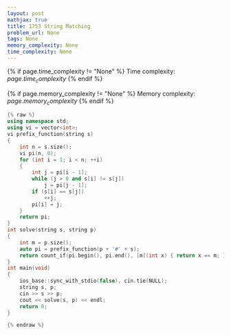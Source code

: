 ```yaml
---
layout: post
mathjax: true
title: 1753 String Matching
problem_url: None
tags: None
memory_complexity: None
time_complexity: None
---
```




{% if page.time_complexity != "None" %}
Time complexity: ${{ page.time_complexity }}$
{% endif %}

{% if page.memory_complexity != "None" %}
Memory complexity: ${{ page.memory_complexity }}$
{% endif %}

```cpp
{% raw %}
using namespace std;
using vi = vector<int>;
vi prefix_function(string s)
{
    int n = s.size();
    vi pi(n, 0);
    for (int i = 1; i < n; ++i)
    {
        int j = pi[i - 1];
        while (j > 0 and s[i] != s[j])
            j = pi[j - 1];
        if (s[i] == s[j])
            ++j;
        pi[i] = j;
    }
    return pi;
}
int solve(string s, string p)
{
    int m = p.size();
    auto pi = prefix_function(p + '#' + s);
    return count_if(pi.begin(), pi.end(), [m](int x) { return x == m; });
}
int main(void)
{
    ios_base::sync_with_stdio(false), cin.tie(NULL);
    string s, p;
    cin >> s >> p;
    cout << solve(s, p) << endl;
    return 0;
}

{% endraw %}
```